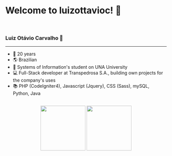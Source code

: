 <h1> Welcome to luizottavioc! 🎉</h1>
<br>
<h3> Luiz Otávio Carvalho 📌 </h3>
<hr>

+ 🎈 20 years
+ 🌎 Brazilian <br>
+ 🏫 Systems of Information's student on UNA University <br>
+ 💻 Full-Stack developer at Transpedrosa S.A., building own projects for the company's uses <br>
+ 📚 PHP (CodeIgniter4), Javascript (Jquery), CSS (Sass), mySQL, Python, Java
  
##

<div align="center">
  <img height="140em" src="https://github-readme-stats.vercel.app/api?username=luizottavioc&show_icons=true&theme=dracula&include_all_commits=true&count_private=true"/>
  <img height="140em" src="https://github-readme-stats.vercel.app/api/top-langs/?username=luizottavioc&layout=compact&langs_count=7&theme=dracula"/>
</div>
  


